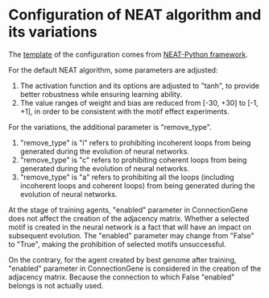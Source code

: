 # Configuration of NEAT algorithm and its variations
The [template](https://github.com/CodeReclaimers/neat-python/blob/master/examples/single-pole-balancing/config-feedforward) 
of the configuration comes from 
[NEAT-Python framework](https://github.com/CodeReclaimers/neat-python/).

For the default NEAT algorithm, some parameters are adjusted:
1. The activation function and its options are adjusted to "tanh", 
to provide better robustness while ensuring learning ability.
2. The value ranges of weight and bias are reduced from [-30, +30] to [-1, +1], 
in order to be consistent with the motif effect experiments.

For the variations, the additional parameter is "remove_type".
1. "remove_type" is "i" refers to prohibiting incoherent loops 
from being generated during the evolution of neural networks.
2. "remove_type" is "c" refers to prohibiting coherent loops 
from being generated during the evolution of neural networks.
3. "remove_type" is "a" refers to prohibiting all the loops (including incoherent loops and coherent loops) 
from being generated during the evolution of neural networks.

At the stage of training agents, "enabled" parameter in ConnectionGene 
does not affect the creation of the adjacency matrix. 
Whether a selected motif is created in the neural network is a fact that will have an impact on subsequent evolution.
The "enabled" parameter may change from "False" to "True", making the prohibition of selected motifs unsuccessful.

On the contrary, for the agent created by best genome after training, 
"enabled" parameter in ConnectionGene is considered in the creation of the adjacency matrix. 
Because the connection to which False "enabled" belongs is not actually used.
